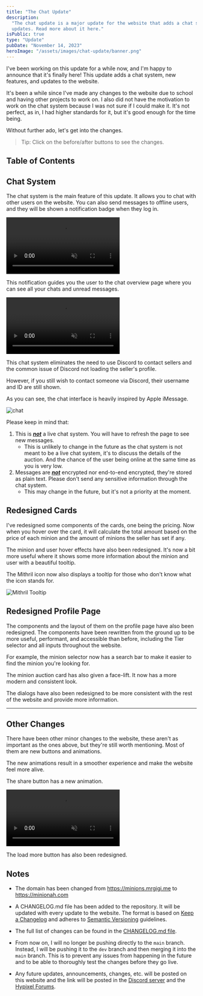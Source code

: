 ```yaml
---
title: "The Chat Update"
description:
  "The chat update is a major update for the website that adds a chat system, new features, and
  updates. Read more about it here."
isPublic: true
type: "Update"
pubDate: "November 14, 2023"
heroImage: "/assets/images/chat-update/banner.png"
---
```


<script lang="ts">
  import BeforeAfter from "$lib/components/BeforeAfter.svelte";
</script>

I've been working on this update for a while now, and I'm happy to announce that it's finally here!
This update adds a chat system, new features, and updates to the website.

It's been a while since I've made any changes to the website due to school and having other projects
to work on. I also did not have the motivation to work on the chat system because I was not sure if
I could make it. It's not perfect, as in, I had higher standards for it, but it's good enough for
the time being.

Without further ado, let's get into the changes.

> Tip: Click on the before/after buttons to see the changes.

## Table of Contents

## Chat System

The chat system is the main feature of this update. It allows you to chat with other users on the
website. You can also send messages to offline users, and they will be shown a notification badge
when they log in.

<div class="border-border rounded-lg border p-4">
  <video
    muted={true}
    loop={true}
    autoPlay={true}
    class="mx-auto max-h-96"
    alt="chat overview">
    <source src="/assets/videos/chat-update/unreadAlert.mp4" type="video/mp4" />
  </video>
</div>

This notification guides you the user to the chat overview page where you can see all your chats and
unread messages.

<div class="border-border rounded-lg border p-4">
  <video
    muted={true}
    loop={true}
    autoPlay={true}
    class="mx-auto max-h-96"
    alt="chat overview">
    <source src="/assets/videos/chat-update/chatOverview.mp4" type="video/mp4" />
  </video>
</div>

This chat system eliminates the need to use Discord to contact sellers and the common issue of
Discord not loading the seller's profile.

However, if you still wish to contact someone via Discord, their username and ID are still shown.

As you can see, the chat interface is heavily inspired by Apple iMessage.

<div class="border-border rounded-lg border p-4">
  <img src="/assets/images/chat-update/chat.png" class="mx-auto max-h-96" alt="chat" />
</div>

Please keep in mind that:

1. This is <u>**_not_**</u> a live chat system. You will have to refresh the page to see new
   messages.
   - This is unlikely to change in the future as the chat system is not meant to be a live chat
     system, it's to discuss the details of the auction. And the chance of the user being online at
     the same time as you is very low.
2. Messages are <u>**_not_**</u> encrypted nor end-to-end encrypted, they're stored as plain text.
   Please don't send any sensitive information through the chat system.
   - This may change in the future, but it's not a priority at the moment.

## Redesigned Cards

I've redesigned some components of the cards, one being the pricing. Now when you hover over the
card, it will calculate the total amount based on the price of each minion and the amount of minions
the seller has set if any.

The minion and user hover effects have also been redesigned. It's now a bit more useful where it
shows some more information about the minion and user with a beautiful tooltip.

<BeforeAfter before="/assets/videos/chat-update/cardOld.mp4"
after="/assets/videos/chat-update/cardNew.mp4" />

The Mithril icon now also displays a tooltip for those who don't know what the icon stands for.

<div class="border-border rounded-lg border p-4 select-none">
  <img
    src="/assets/images/chat-update/mithrilTooltip.png"
    class="mx-auto max-h-96"
    alt="Mithril Tooltip"
  />
</div>

## Redesigned Profile Page

The components and the layout of them on the profile page have also been redesigned. The components
have been rewritten from the ground up to be more useful, performant, and accessible than before,
including the Tier selector and all inputs throughout the website.

For example, the minion selector now has a search bar to make it easier to find the minion you're
looking for.

<BeforeAfter before="/assets/videos/chat-update/minionSelectOld.mp4"
after="/assets/videos/chat-update/minionSelectNew.mp4" />

The minion auction card has also given a face-lift. It now has a more modern and consistent look.

<BeforeAfter before="/assets/images/chat-update/profileBefore.png"
after="/assets/images/chat-update/profileAfter.png" />

The dialogs have also been redesigned to be more consistent with the rest of the website and provide
more information.

<BeforeAfter before="/assets/images/chat-update/profileDeleteFormBefore.png"
after="/assets/images/chat-update/profileDeleteFormAfter.png" />

---

<BeforeAfter before="/assets/images/chat-update/profileDeleteFormSuccessBefore.png"
after="/assets/images/chat-update/profileDeleteFormSuccessAfter.png" class="mt-3" />

## Other Changes

There have been other minor changes to the website, these aren't as important as the ones above, but
they're still worth mentioning. Most of them are new buttons and animations.

The new animations result in a smoother experience and make the website feel more alive.

The share button has a new animation.

<div class="border-border rounded-lg border p-4">
  <video
    muted={true}
    loop={true}
    autoPlay={true}
    class="mx-auto max-h-96"
    alt="chat overview">
    <source src="/assets/videos/chat-update/shareButtonAnimation.mp4" type="video/mp4" />
  </video>
</div>

The load more button has also been redesigned.

<BeforeAfter before="/assets/videos/chat-update/loadMoreButtonBefore.mp4"
after="/assets/videos/chat-update/loadMoreButtonAfter.mp4" />

## Notes

- The domain has been changed from https://minions.mrgigi.me to https://minionah.com

- A CHANGELOG.md file has been added to the repository. It will be updated with every update to the
  website. The format is based on
  <a href="https://keepachangelog.com/en/1.1.0/" target="_blank">Keep a Changelog</a> and adheres to
  <a href="https://semver.org/spec/v2.0.0.html" target="_blank">Semantic Versioning</a> guidelines.

- The full list of changes can be found in the
  <a href="https://github.com/DarthGigi/MinionAH/blob/main/CHANGELOG.md#100---2023-11-13" target="_blank">CHANGELOG.md
  file</a>.

- From now on, I will no longer be pushing directly to the `main` branch. Instead, I will be pushing
  it to the `dev` branch and then merging it into the `main` branch. This is to prevent any issues
  from happening in the future and to be able to thoroughly test the changes before they go live.

- Any future updates, announcements, changes, etc. will be posted on this website and the link will
  be posted in the <a href="https://discord.minionah.com" target="_blank">Discord server</a> and the
  <a href="https://hypixel.net/members/mrgigi.4185364/#recent-content" target="_blank">Hypixel
  Forums</a>.
